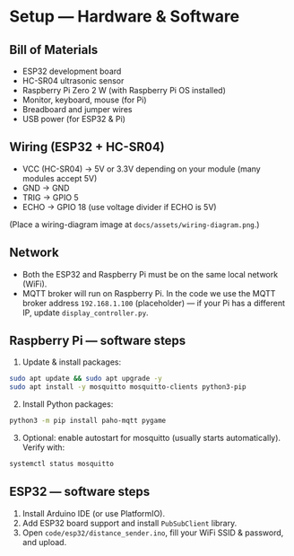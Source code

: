 # Setup — Hardware & Software

## Bill of Materials
- ESP32 development board
- HC-SR04 ultrasonic sensor
- Raspberry Pi Zero 2 W (with Raspberry Pi OS installed)
- Monitor, keyboard, mouse (for Pi)
- Breadboard and jumper wires
- USB power (for ESP32 & Pi)

## Wiring (ESP32 + HC-SR04)
- VCC (HC-SR04) -> 5V or 3.3V depending on your module (many modules accept 5V)
- GND -> GND
- TRIG -> GPIO 5
- ECHO -> GPIO 18 (use voltage divider if ECHO is 5V)

(Place a wiring-diagram image at `docs/assets/wiring-diagram.png`.)

## Network
- Both the ESP32 and Raspberry Pi must be on the same local network (WiFi).
- MQTT broker will run on Raspberry Pi. In the code we use the MQTT broker address `192.168.1.100` (placeholder) — if your Pi has a different IP, update `display_controller.py`.

## Raspberry Pi — software steps
1. Update & install packages:
```bash
sudo apt update && sudo apt upgrade -y
sudo apt install -y mosquitto mosquitto-clients python3-pip
```
2. Install Python packages:
```bash
python3 -m pip install paho-mqtt pygame
```
3. Optional: enable autostart for mosquitto (usually starts automatically). Verify with:
```bash
systemctl status mosquitto
```

## ESP32 — software steps
1. Install Arduino IDE (or use PlatformIO).
2. Add ESP32 board support and install `PubSubClient` library.
3. Open `code/esp32/distance_sender.ino`, fill your WiFi SSID & password, and upload.
